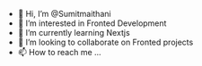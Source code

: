- 👋 Hi, I’m @Sumitmaithani
- 👀 I’m interested in Fronted Development
- 🌱 I’m currently learning Nextjs
- 💞️ I’m looking to collaborate on Fronted projects
- 📫 How to reach me ...

<!---
Sumitmaithani/Sumitmaithani is a ✨ special ✨ repository because its `README.md` (this file) appears on your GitHub profile.
You can click the Preview link to take a look at your changes.
--->
